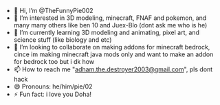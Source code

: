 - 👋 Hi, I’m @TheFunnyPie002
- 👀 I’m interested in 3D modeling, minecraft, FNAF and pokemon, and many many others like ben 10 and Juex-Blo (dont ask me who is he)
- 🌱 I’m currently learning 3D modeling and animating, pixel art, and science stuff (like biology and etc)
- 💞️ I’m looking to collaborate on making addons for minecraft bedrock, cince im making minecraft java mods only and want to make an addon for bedrock too but i dk how
- 📫 How to reach me "adham.the.destroyer2003@gmail.com", pls dont hack
- 😄 Pronouns: he/him/pie/02
- ⚡ Fun fact: i love you Doha!

<!---
TheFunnyPie002/TheFunnyPie002 is a ✨ special ✨ repository because its `README.md` (this file) appears on your GitHub profile.
You can click the Preview link to take a look at your changes.
--->
